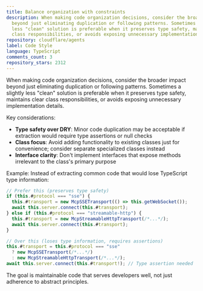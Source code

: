 ```yaml
---
title: Balance organization with constraints
description: When making code organization decisions, consider the broader impact
  beyond just eliminating duplication or following patterns. Sometimes a slightly
  less "clean" solution is preferable when it preserves type safety, maintains clear
  class responsibilities, or avoids exposing unnecessary implementation details.
repository: cloudflare/agents
label: Code Style
language: TypeScript
comments_count: 3
repository_stars: 2312
---
```


When making code organization decisions, consider the broader impact beyond just eliminating duplication or following patterns. Sometimes a slightly less "clean" solution is preferable when it preserves type safety, maintains clear class responsibilities, or avoids exposing unnecessary implementation details.

Key considerations:
- **Type safety over DRY**: Minor code duplication may be acceptable if extraction would require type assertions or null checks
- **Class focus**: Avoid adding functionality to existing classes just for convenience; consider separate specialized classes instead
- **Interface clarity**: Don't implement interfaces that expose methods irrelevant to the class's primary purpose

Example: Instead of extracting common code that would lose TypeScript type information:
```typescript
// Prefer this (preserves type safety)
if (this.#protocol === "sse") {
  this.#transport = new McpSSETransport(() => this.getWebSocket());
  await this.server.connect(this.#transport);
} else if (this.#protocol === "streamable-http") {
  this.#transport = new McpStreamableHttpTransport(/*...*/);
  await this.server.connect(this.#transport);
}

// Over this (loses type information, requires assertions)
this.#transport = this.#protocol === "sse" 
  ? new McpSSETransport(/*...*/) 
  : new McpStreamableHttpTransport(/*...*/);
await this.server.connect(this.#transport!); // Type assertion needed
```

The goal is maintainable code that serves developers well, not just adherence to abstract principles.